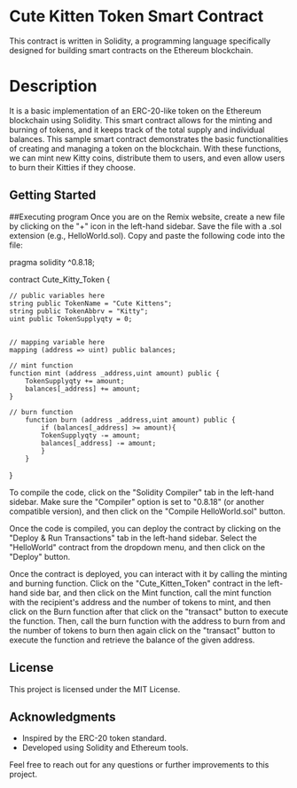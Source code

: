 # Cute Kitten Token Smart Contract
This contract is written in Solidity, a programming language specifically designed for building smart contracts on the Ethereum blockchain.
# Description
It is a basic implementation of an ERC-20-like token on the Ethereum blockchain using Solidity. This smart contract allows for the minting and burning of tokens, and it keeps track of the total supply and individual balances. This sample smart contract demonstrates the basic functionalities of creating and managing a token on the blockchain. With these functions, we can mint new Kitty coins, distribute them to users, and even allow users to burn their Kitties if they choose.
## Getting Started
##Executing program
Once you are on the Remix website, create a new file by clicking on the "+" icon in the left-hand sidebar. Save the file with a .sol extension (e.g., HelloWorld.sol). Copy and paste the following code into the file:

pragma solidity ^0.8.18;

contract Cute_Kitty_Token {

    // public variables here
    string public TokenName = "Cute Kittens";
    string public TokenAbbrv = "Kitty";
    uint public TokenSupplyqty = 0;


    // mapping variable here
    mapping (address => uint) public balances;

    // mint function
    function mint (address _address,uint amount) public {
        TokenSupplyqty += amount;
        balances[_address] += amount;
    }

    // burn function
        function burn (address _address,uint amount) public {
            if (balances[_address] >= amount){
            TokenSupplyqty -= amount;
            balances[_address] -= amount;
            }
        }
}

To compile the code, click on the "Solidity Compiler" tab in the left-hand sidebar. Make sure the "Compiler" option is set to "0.8.18" (or another compatible version), and then click on the "Compile HelloWorld.sol" button.

Once the code is compiled, you can deploy the contract by clicking on the "Deploy & Run Transactions" tab in the left-hand sidebar. Select the "HelloWorld" contract from the dropdown menu, and then click on the "Deploy" button.

Once the contract is deployed, you can interact with it by calling the minting and burning function. Click on the "Cute_Kitten_Token"  contract in the left-hand side bar, and then click on the Mint function, call the mint function with the recipient's address and the number of tokens to mint, and then click on the Burn function after that click on the "transact" button to execute the function. Then,  call the burn function with the address to burn from and the number of tokens to burn then again click on the "transact" button to execute the function and retrieve the balance of the given address. 
## License
This project is licensed under the MIT License.
## Acknowledgments
- Inspired by the ERC-20 token standard.
- Developed using Solidity and Ethereum tools.

Feel free to reach out for any questions or further improvements to this project.
